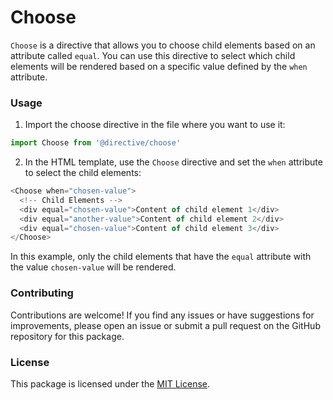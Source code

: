 # Choose

`Choose` is a directive that allows you to choose child elements based on an attribute called `equal`. You can use this directive to select which child elements will be rendered based on a specific value defined by the `when` attribute.

### Usage

1. Import the choose directive in the file where you want to use it:

```js
import Choose from '@directive/choose'
```

2. In the HTML template, use the `Choose` directive and set the `when` attribute to select the child elements:

```js
<Choose when="chosen-value">
  <!-- Child Elements -->
  <div equal="chosen-value">Content of child element 1</div>
  <div equal="another-value">Content of child element 2</div>
  <div equal="chosen-value">Content of child element 3</div>
</Choose>
```

In this example, only the child elements that have the `equal` attribute with the value `chosen-value` will be rendered.

### Contributing

Contributions are welcome! If you find any issues or have suggestions for improvements, please open an issue or submit a pull request on the GitHub repository for this package.

### License

This package is licensed under the [MIT License](https://opensource.org/licenses/MIT).
